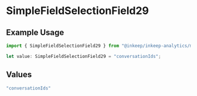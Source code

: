 # SimpleFieldSelectionField29

## Example Usage

```typescript
import { SimpleFieldSelectionField29 } from "@inkeep/inkeep-analytics/models/components";

let value: SimpleFieldSelectionField29 = "conversationIds";
```

## Values

```typescript
"conversationIds"
```